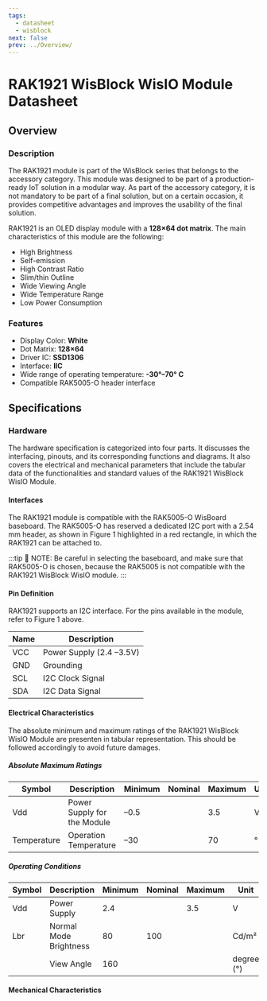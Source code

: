 ```yaml
---
tags:
  - datasheet
  - wisblock
next: false
prev: ../Overview/
---
```


# RAK1921 WisBlock WisIO Module Datasheet

## Overview

### Description

The RAK1921 module is part of the WisBlock series that belongs to the accessory category. This module was designed to be part of a production-ready IoT solution in a modular way. As part of the accessory category, it is not mandatory to be part of a final solution, but on a certain occasion, it provides competitive advantages and improves the usability of the final solution.

RAK1921 is an OLED display module with a **128×64 dot matrix**. The main characteristics of this module are the following:

- High Brightness
- Self-emission
- High Contrast Ratio
- Slim/thin Outline
- Wide Viewing Angle
- Wide Temperature Range
- Low Power Consumption

### Features

- Display Color: **White**
- Dot Matrix: **128×64**
- Driver IC: **SSD1306**
- Interface: **IIC**
- Wide range of operating temperature: **-30°–70° C**
- Compatible RAK5005-O header interface

## Specifications

### Hardware

The hardware specification is categorized into four parts. It discusses the interfacing, pinouts, and its corresponding functions and diagrams. It also covers the electrical and mechanical parameters that include the tabular data of the functionalities and standard values of the RAK1921 WisBlock WisIO Module.


#### Interfaces

The RAK1921 module is compatible with the RAK5005-O WisBoard baseboard. The RAK5005-O has reserved a dedicated I2C port with a 2.54 mm header, as shown in Figure 1 highlighted in a red rectangle, in which the RAK1921 can be attached to. 

<rk-img
  src="/assets/images/wisblock/rak1921/datasheet/interface.png"
  width="50%"
  caption="I2C pin header in the RAK5005-O"
/>



:::tip 📝 NOTE:
Be careful in selecting the baseboard, and make sure that RAK5005-O is chosen, because the RAK5005 is not compatible with the RAK1921 WisBlock WisIO module.
:::

#### Pin Definition


RAK1921 supports an I2C interface. For the pins available in the module, refer to Figure 1 above.  

<rk-img
  src="/assets/images/wisblock/rak1921/datasheet/pin-definition.png"
  width="50%"
  caption="RAK1921 Pin Definition"
/>


| **Name** | **Description** | 
| ---- | ---- | 
| VCC | Power Supply (2.4 –3.5V) | 
| GND | Grounding | 
| SCL | I2C Clock Signal | 
| SDA | I2C Data Signal | 


#### Electrical Characteristics

The absolute minimum and maximum ratings of the RAK1921 WisBlock WisIO Module are presenten in tabular representation. This should be followed accordingly to avoid future damages.

##### Absolute Maximum Ratings

| **Symbol** | **Description** | **Minimum** | **Nominal** | **Maximum** | **Unit** | 
| ---- | ---- | ---- | ---- | ---- | ---- | 
| Vdd | Power Supply for the Module | –0.5 |  | 3.5 | V | 
| Temperature | Operation Temperature | –30 |  | 70 | ° C | 


##### Operating Conditions

| **Symbol** | **Description** | **Minimum** | **Nominal** | **Maximum** | **Unit** | 
| ---- | ---- | ---- | ---- | ---- | ---- | 
| Vdd | Power Supply | 2.4 |  | 3.5 | V | 
| Lbr | Normal Mode Brightness | 80 | 100 |  | Cd/m² | 
|  | View Angle | 160 |  |  | degree (°) | 

#### Mechanical Characteristics


<rk-img
  src="/assets/images/wisblock/rak1921/datasheet/mechanical-dimensions.png"
  width="75%"
  caption="Mechanical Dimensions"
/>




